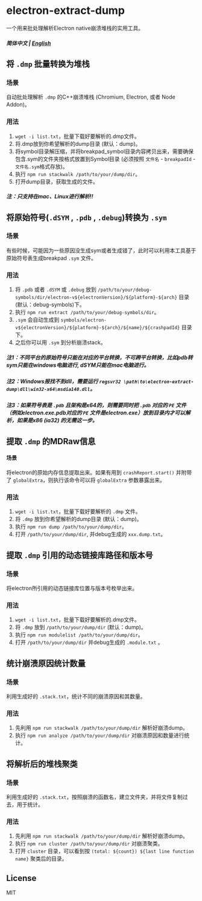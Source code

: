 # electron-extract-dump

一个用来批处理解析Electron native崩溃堆栈的实用工具。

##### 简体中文 | [English](./README.md)

## 将 `.dmp` 批量转换为堆栈

### 场景
自动批处理解析 `.dmp` 的C++崩溃堆栈 (Chromium, Electron, 或者 Node Addon)。

### 用法
1. `wget -i list.txt`，批量下载好要解析的.dmp文件。
2. 将.dmp放到你希望解析的dump目录 (默认：dump)。
3. 将symbol目录解压缩，并将breakpad_symbol目录内容拷贝出来，需要确保包含.sym的文件夹按格式放置到Symbol目录 (必须按照 `文件名` - `breakpadId` - `文件名.sym`格式存放)。
4. 执行 `npm run stackwalk /path/to/your/dump/dir`。
5. 打开dump目录，获取生成的文件。

##### 注：只支持在mac、Linux进行解析!!

## 将原始符号(`.dSYM` , `.pdb` , `.debug`)转换为 `.sym`

### 场景
有些时候，可能因为一些原因没生成sym或者生成错了，此时可以利用本工具基于原始符号表生成breakpad `.sym` 文件。

### 用法
1. 将 `.pdb` 或者 `.dSYM` 或 `.debug` 放到 `/path/to/your/debug-symbols/dir/electron-v${electronVersion}/${platform}-${arch}` 目录 (默认：debug-symbols)下。
2. 执行 `npm run extract /path/to/your/debug-symbols/dir`。
3. `.sym` 会自动生成到 `symbols/electron-v${electronVersion}/${platform}-${arch}/${name}/${crashpadId}` 目录下。
4. 之后你可以用 `.sym` 到分析崩溃stack。

##### 注1：不同平台的原始符号只能在对应的平台转换，不可跨平台转换，比如pdb转sym只能在windows电脑进行, dSYM只能在mac电脑进行。

##### 注2：Windows报找不到dll，需要运行 `regsvr32 \path\to\electron-extract-dump\dll\win32-x64\msdia140.dll`。

##### 注3：如果符号表是 `.pdb` 且架构是x64的，则需要同时把 `.pdb` 对应的 `PE` 文件（例如electron.exe.pdb对应的 `PE` 文件是electron.exe）放到目录内才可以解析，如果是x86 (ia32) 的无需这一步。

## 提取 `.dmp` 的MDRaw信息

#### 场景

将electron的原始内存信息提取出来。如果有用到 `crashReport.start()` 并附带了 `globalExtra`，则执行该命令可以将 `globalExtra` 参数暴露出来。

### 用法
1. `wget -i list.txt`，批量下载好要解析的 `.dmp` 文件。
2. 将 `.dmp` 放到你希望解析的dump目录 (默认：dump)。
3. 执行 `npm run dump /path/to/your/dump/dir`。
4. 打开 `/path/to/your/dump/dir`, 并debug生成的 `xxx.dump.txt`。

## 提取 `.dmp` 引用的动态链接库路径和版本号

### 场景
将electron所引用的动态链接库位置与版本号枚举出来。

### 用法
1. `wget -i list.txt`，批量下载好要解析的.dmp文件。
2. 将 `.dmp` 放到 `/path/to/your/dump/dir` (默认：dump)。
3. 执行 `npm run modulelist /path/to/your/dump/dir`。
4. 打开 `/path/to/your/dump/dir` 并debug生成的 `.module.txt` 。

## 统计崩溃原因统计数量

### 场景
利用生成好的 `.stack.txt`，统计不同的崩溃原因和其数量。

### 用法
1. 先利用 `npm run stackwalk /path/to/your/dump/dir` 解析好崩溃dump。
2. 执行 `npm run analyze /path/to/your/dump/dir` 对崩溃原因和数量进行统计。

## 将解析后的堆栈聚类

### 场景
利用生成好的 `.stack.txt`，按照崩溃的函数名，建立文件夹，并将文件复制过去，用于统计。

### 用法
1. 先利用 `npm run stackwalk /path/to/your/dump/dir` 解析好崩溃dump。
2. 执行 `npm run cluster /path/to/your/dump/dir` 对崩溃聚类。
3. 打开 `cluster` 目录，可以看到按 `(total: ${count}) ${last line function name}` 聚类后的目录。

## License

MIT

